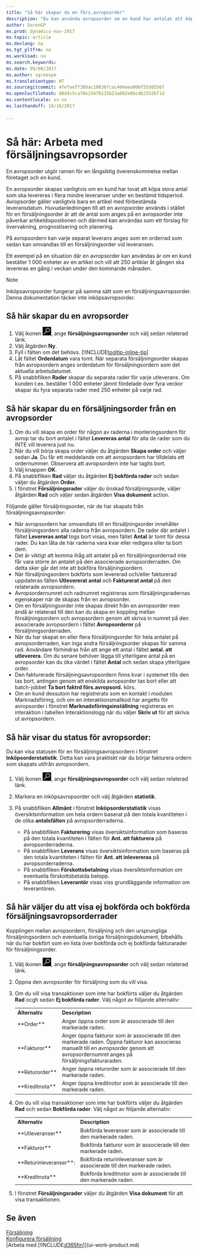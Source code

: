 ```yaml
---
title: "Så här skapar du en förs.avropsorder"
description: "Du kan använda avropsorder om en kund har avtalat att köpa stora antal som ska levereras i flera mindre leveranser under en bestämd tidsperiod."
author: SorenGP
ms.prod: dynamics-nav-2017
ms.topic: article
ms.devlang: na
ms.tgt_pltfrm: na
ms.workload: na
ms.search.keywords: 
ms.date: 09/08/2017
ms.author: sgroespe
ms.translationtype: HT
ms.sourcegitcommit: 4fefaef7380ac10836fcac404eea006f55d8556f
ms.openlocfilehash: 88d4c5ca78e23476115b23a682e6bcdb25526f1d
ms.contentlocale: sv-se
ms.lasthandoff: 10/16/2017

---
```

# <a name="how-to-work-with-blanket-sales-orders"></a>Så här: Arbeta med försäljningsavropsorder
En avropsorder utgör ramen för en långsiktig överenskommelse mellan företaget och en kund.

En avropsorder skapas vanligtvis om en kund har lovat att köpa stora antal som ska levereras i flera mindre leveranser under en bestämd tidsperiod. Avropsorder gäller vanligtvis bara en artikel med förbestämda leveransdatum. Huvudanledningen till att en avropsorder används i stället för en försäljningsorder är att de antal som anges på en avropsorder inte påverkar artikeldispositionen och därmed kan användas som ett förslag för övervakning, prognostisering och planering.

På avropsordern kan varje separat leverans anges som en orderrad som sedan kan omvandlas till en försäljningsorder vid leveransen.

Ett exempel på en situation där en avropsorder kan användas är om en kund beställer 1 000 enheter av en artikel och vill att 250 artiklar åt gången ska levereras en gång i veckan under den kommande månaden.

> [!NOTE]
> Inköpsavropsorder fungerar på samma sätt som en försäljningsavropsorder. Denna dokumentation täcker inte inköpsavropsorder.

## <a name="to-create-a-blanket-sales-order"></a>Så här skapar du en avropsorder  
1. Välj ikonen ![Söka efter sida eller rapport](media/ui-search/search_small.png "ikonen Söka efter sida eller rapport"), ange **försäljningsavropsorder** och välj sedan relaterad länk.  
2. Välj åtgärden **Ny**.  
3. Fyll i fälten om det behövs. [!INCLUDE[tooltip-inline-tip](includes/tooltip-inline-tip_md.md)]
4.  Låt fältet **Orderdatum** vara tomt. När separata försäljningsorder skapas från avropsordern anges orderdatum för försäljningsordern som det aktuella arbetsdatumet.
5. På snabbfliken **Rader** skapar du separata rader för varje utleverans. Om kunden t.ex. beställer 1 000 enheter jämnt fördelade över fyra veckor skapar du fyra separata rader med 250 enheter på varje rad.   

## <a name="to-create-a-sales-order-from-a-blanket-sales-order"></a>Så här skapar du en försäljningsorder från en avropsorder  

1.  Om du vill skapa en order för någon av raderna i monteringsordern för avrop tar du bort antalet i fältet **Levereras antal** för alla de rader som du INTE vill leverera just nu.  
2.  När du vill börja skapa order väljer du åtgärden **Skapa order** och väljer sedan **Ja**. Du får ett meddelande om att avropsordern har tilldelats ett ordernummer. Observera att avropsordern inte har tagits bort.  
3.  Välj knappen **OK**.  
4.  På snabbfliken **Rad** väljer du åtgärden **Ej bokförda rader** och sedan väljer du åtgärden **Order**.  
5.  I fönstret **Försäljningsrader** väljer du önskad försäljningsorde, väljer åtgärden **Rad** och väljer sedan åtgärden **Visa dokument** action.  

Följande gäller försäljningsorder, när de har skapats från försäljningsavropsorder:  

- När avropsordern har omvandlats till en försäljningsorder innehåller försäljningsordern alla raderna från avropsordern. De rader där antalet i fältet **Levereras antal** togs bort visas, men fältet **Antal** är tomt för dessa rader. Du kan låta de här raderna vara kvar eller redigera eller ta bort dem.  
- Det är viktigt att komma ihåg att antalet på en försäljningsorderrad inte får vara större än antalet på den associerade avropsorderraden. Om detta sker går det inte att bokföra försäljningsordern.  
- När försäljningsordern bokförts som levererad och/eller fakturerad uppdateras fälten **Utlevererat antal** och **Fakturerat antal** på den relaterade avropsordern.  
- Avropsordernumret och radnumret registreras som försäljningsradernas egenskaper när de skapas från en avropsorder.  
- Om en försäljningsorder inte skapas direkt från en avropsorder men ändå är relaterad till den kan du skapa en koppling mellan försäljningsordern och avropsordern genom att skriva in numret på den associerade avropsordern i fältet **Avropsordernr** på försäljningsorderraden.  
- När du har skapat en eller flera försäljningsorder för hela antalet på avropsorderraden, kan inga andra försäljningsorder skapas för samma rad. Användare förhindras från att ange ett antal i fältet **antal. att utleverera**. Om du senare behöver lägga till ytterligare antal på en avropsorder kan du öka värdet i fältet **Antal** och sedan skapa ytterligare order.  
- Den fakturerade försäljningsavropsordern finns kvar i systemet tills den tas bort, antingen genom att enskilda avropsorder tas bort eller att batch-jobbet **Ta bort faktrd förs.avropsord.** körs.  
- Om en kund dessutom har registrerats som en kontakt i modulen Marknadsföring, och om en interaktionsmallkod har angetts för avropsorder i fönstret **Marknadsföringsinställning** registreras en interaktion i tabellen Interaktionslogg när du väljer **Skriv ut** för att skriva ut avropsordern.

## <a name="to-view-the-status-of-a-blanket-purchase-order"></a>Så här visar du status för avropsorder:  
Du kan visa statusen för en försäljningsavropsordern i fönstret **Inköpsorderstatistik**. Detta kan vara praktiskt när du börjar fakturera ordern som skapats utifrån avropsordern.  

1.  Välj ikonen ![Söka efter sida eller rapport](media/ui-search/search_small.png "ikonen Söka efter sida eller rapport"), ange **försäljningsavropsorder** och välj sedan relaterad länk.  
2.  Markera en inköpsavropsorder och välj åtgärden **statistik**.  
3.  På snabbfliken **Allmänt** i fönstret **Inköpsorderstatistik** visas översiktsinformation om hela ordern baserat på den totala kvantiteten i de olika **antalsfälten** på avropsorderraderna.  

    - På snabbfliken **Fakturering** visas översiktsinformation som baseras på den totala kvantiteten i fälten för **Ant. att fakturera** på avropsorderraderna.  
    - På snabbfliken **Leverans** visas översiktsinformation som baseras på den totala kvantiteten i fälten för **Ant. att inlevereras** på avropsorderraderna.  
    - På snabbfliken **Förskottsbetalning** visas översiktsinformation om eventuella förskottsbetalda belopp.  
    - På snabbfliken **Leverantör** visas viss grundläggande information om leverantören.    

## <a name="to-view-unposted-and-posted-blanket-sales-order-lines"></a>Så här väljer du att visa ej bokförda och bokförda försäljningsavropsorderrader   
Kopplingen mellan avropsordern, försäljning och den ursprungliga försäljningsordern och eventuella övriga försäljningsdokument, bibehålls när du har bokfört som en lista över bokförda och ej bokförda fakturarader för försäljningsorder.  

1. Välj ikonen ![Söka efter sida eller rapport](media/ui-search/search_small.png "ikonen Söka efter sida eller rapport"), ange **försäljningsavropsorder** och välj sedan relaterad länk.
2. Öppna den avropsorder för försäljning som du vill visa.
3. Om du vill visa transaktioner som inte har bokförts väljer du åtgärden **Rad** ocgh sedan **Ej bokförda rader**. Välj något av följande alternativ:  

    <table>
    <tr>
    <th>Alternativ</th>
    <th>Description</th>
    </tr>
    <tr>
    <td>**Order**</td>
    <td>Anger öppna order som är associerade till den markerade raden.</td>
    </tr>
    <tr>
    <td>**Fakturor**</td>
    <td>Anger öppna fakturor som är associerade till den markerade raden. Öppna fakturor kan associeras manuellt till en avropsorder genom att avropsordernumret anges på försäljningsfakturaraden.</td>
    </tr>
    <tr>
    <td>**Returorder**</td>
    <td>Anger öppna returorder som är associerade till den markerade raden.</td>
    </tr>
    <tr>
    <td>**Kreditnota**</td>
    <td>Anger öppna kreditnotor som är associerade till den markerade raden.</td>
    </tr>
    </table>
4. Om du vill visa transaktioner som inte har bokförts väljer du åtgärden **Rad** och sedan **Bokförda rader**. Välj något av följande alternativ:  

    <table>
    <tr>
    <th>Alternativ</th>
    <th>Description</th>
    </tr>
    <tr>
    <td>**Utleveranser**</td>
    <td>Bokförda leveranser som är associerade till den markerade raden.</td>
    </tr>
    <tr>
    <td>**Fakturor**</td>
    <td>Bokförda fakturor som är associerade till den markerade raden.</td>
    </tr>
    <tr>
    <td>**Returinleveranser**:</td>
    <td>Bokförda returinleveranser som är associerade till den markerade raden.</td>
    </tr>
    <tr>
    <td>**Kreditnota**</td>
    <td>Bokförda kreditnotor som är associerade till den markerade raden.</td>
    </tr>
    </table>
5. I fönstret **Försäljningsrader** väljer du åtgärden **Visa dokument** för att visa transaktionen.

## <a name="see-also"></a>Se även
[Försäljning](sales-manage-sales.md)  
[Konfigurera försäljning](sales-setup-sales.md)  
[Arbeta med [!INCLUDE[d365fin](includes/d365fin_md.md)]](ui-work-product.md)

